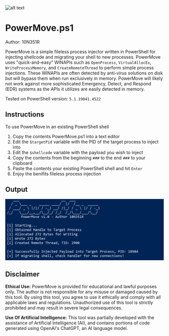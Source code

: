 ![alt text](https://github.com/10N351R/PowerMove/blob/main/Images/Logo_video.gif)
# PowerMove.ps1
Author: 10N351R


PowerMove is a simple fileless process injector written in PowerShell for injecting shellcode and migrating your shell to new processes. PowerMove uses "quick-and-easy" WINAPIs such as `OpenProcess`, `VirtualAllocEx`, `WriteProcessMemory`, and `CreateRemoteThread` to perform simple process injections. These WINAPIs are often detected by anti-virus solutions on disk but will bypass them when run exclusively in memory. PowerMove will likely not work against more sophisticated Emergency, Detect, and Respond (EDR) systems as the APIs it utilizes are easily detected in memory. 

Tested on PowerShell version: `5.1.19041.4522`

## Instructions
To use PowerMove in an existing PowerShell shell
1. Copy the contents PowerMove.ps1 into a text editor
2. Edit the `$targetPid` variable with the PID of the target process to inject into
3. Edit the `$shellcode` variable with the payload you wish to inject
4. Copy the contents from the beginning `###` to the end `###` to your clipboard
5. Paste the contents your existing PowerShell shell and hit `Enter`
6. Enjoy the benifits fileless process injection

## Output
![alt text](https://github.com/10N351R/PowerMove/blob/main/Images/PowerMove_output.png)

## Disclaimer
**Ethical Use:** PowerMove is provided for educational and lawful purposes only. The author is not responsible for any misuse or damaged caused by this tool. By using this tool, you agree to use it ethically and comply with all applicable laws and regulations. Unauthorized use of this tool is strictly prohibited and may result in severe legal consequences.

**Use Of Artificial Intelligence:** This tool was partially developed with the assistance of Artificial Intelligence (AI), and contains portions of code generated using OpenAI's ChatGPT, an AI language model.
